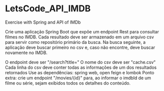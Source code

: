 # LetsCode_API_IMDB
Exercise with Spring and API of IMDb

Crie uma aplicação Spring Boot que expõe um endpoint Rest para consultar filmes no IMDB. Cada resultado deve ser armazenado em um arquivo csv para servir como repositório primário da busca. Na busca seguinte, a aplicação deve buscar primeiro no csv e, caso não encontre, deve buscar novamente no IMDB.

O endpoint deve ser "/search?title="
O nome do csv deve ser "cache.csv"
Cada linha do csv deve conter todas as informações de um dos resultados retornados
Use as dependências: spring web, open feign e lombok
Ponto extra: crie um endpoint "/movies/{id}" para, ao informar o imdbId de um filme ou série, sejam exibidos todos os detalhes do conteúdo.

